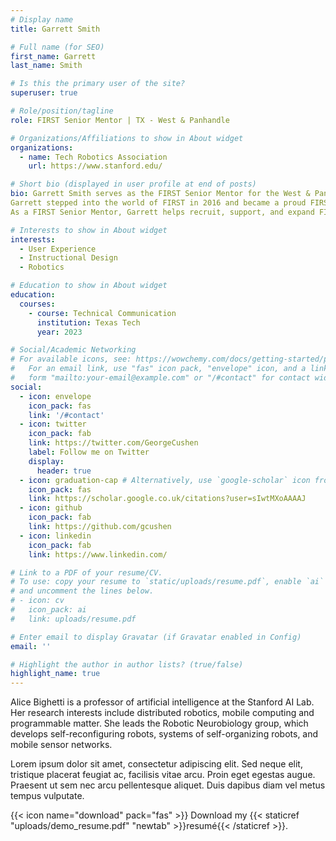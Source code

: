```yaml
---
# Display name
title: Garrett Smith

# Full name (for SEO)
first_name: Garrett
last_name: Smith

# Is this the primary user of the site?
superuser: true

# Role/position/tagline
role: FIRST Senior Mentor | TX - West & Panhandle

# Organizations/Affiliations to show in About widget
organizations:
  - name: Tech Robotics Association
    url: https://www.stanford.edu/

# Short bio (displayed in user profile at end of posts)
bio: Garrett Smith serves as the FIRST Senior Mentor for the West & Panhandle region of Texas. Garrett currently studies technical communication and computer science at Texas Tech University and has a passion for user experience, instructional design and development, and interactive content. Garrett also works as an assistant for the Texas Tech University Whitacre College of Engineering STEM Outreach Program, helping support robotics and STEM education in the West Texas area.
Garrett stepped into the world of FIRST in 2016 and became a proud FIRST alumni from the Texas Tech University FIRST Robotics Competition team, 1817 The Llano Estacado RoboRaiders and the Lubbock-Cooper High School FIRST Tech Challenge team, 11719 IronHook. In 2018, Garrett became a FIRST mentor and volunteer, serving roles such as robot inspecting, judging, tech advising.
As a FIRST Senior Mentor, Garrett helps recruit, support, and expand FIRST programming in the West & Panhandle region of Texas through workshops, volunteer recruitment, team support, outreach, and more!

# Interests to show in About widget
interests:
  - User Experience
  - Instructional Design
  - Robotics

# Education to show in About widget
education:
  courses:
    - course: Technical Communication
      institution: Texas Tech
      year: 2023

# Social/Academic Networking
# For available icons, see: https://wowchemy.com/docs/getting-started/page-builder/#icons
#   For an email link, use "fas" icon pack, "envelope" icon, and a link in the
#   form "mailto:your-email@example.com" or "/#contact" for contact widget.
social:
  - icon: envelope
    icon_pack: fas
    link: '/#contact'
  - icon: twitter
    icon_pack: fab
    link: https://twitter.com/GeorgeCushen
    label: Follow me on Twitter
    display:
      header: true
  - icon: graduation-cap # Alternatively, use `google-scholar` icon from `ai` icon pack
    icon_pack: fas
    link: https://scholar.google.co.uk/citations?user=sIwtMXoAAAAJ
  - icon: github
    icon_pack: fab
    link: https://github.com/gcushen
  - icon: linkedin
    icon_pack: fab
    link: https://www.linkedin.com/

# Link to a PDF of your resume/CV.
# To use: copy your resume to `static/uploads/resume.pdf`, enable `ai` icons in `params.yaml`,
# and uncomment the lines below.
# - icon: cv
#   icon_pack: ai
#   link: uploads/resume.pdf

# Enter email to display Gravatar (if Gravatar enabled in Config)
email: ''

# Highlight the author in author lists? (true/false)
highlight_name: true
---
```


Alice Bighetti is a professor of artificial intelligence at the Stanford AI Lab. Her research interests include distributed robotics, mobile computing and programmable matter. She leads the Robotic Neurobiology group, which develops self-reconfiguring robots, systems of self-organizing robots, and mobile sensor networks.

Lorem ipsum dolor sit amet, consectetur adipiscing elit. Sed neque elit, tristique placerat feugiat ac, facilisis vitae arcu. Proin eget egestas augue. Praesent ut sem nec arcu pellentesque aliquet. Duis dapibus diam vel metus tempus vulputate.

{{< icon name="download" pack="fas" >}} Download my {{< staticref "uploads/demo_resume.pdf" "newtab" >}}resumé{{< /staticref >}}.
